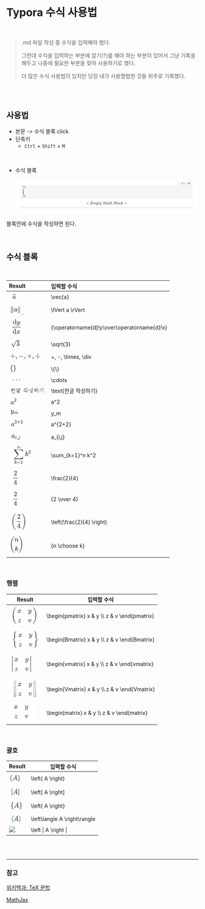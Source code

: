# Typora 수식 사용법

<br/>

> .md 파일 작성 중 수식을 입력해야 했다.
>
> 
>
> 그런데 수식을 입력하는 부분에 암기(?)를 해야 하는 부분이 있어서 그냥 기록을 해두고 나중에 필요한 부분을 찾아 사용하기로 했다.
>
> 
>
> 더 많은 수식 사용법이 있지만 당장 내가 사용할법한 것들 위주로 기록했다.

<br/>





<br/>

## 사용법

- 본문 -> 수식 블록 click
- 단축키
  - `Ctrl` + `Shift` + `M`

<br/>

- 수식 블록

  ![](./img/typora/수식블록.PNG)

블록안에 수식을 작성하면 된다.





<br/>

## 수식 블록

<br/>

| Result                           | 입력할 수식                                   |
| :------------------------------- | :-------------------------------------------- |
| ![](./img/typora/벡터a.PNG)      | \vec{a}                                       |
| ![](./img/typora/절대값a.PNG)    | \lVert a \rVert                               |
| ![](./img/typora/미분.PNG)       | {\operatorname{d}\!y\over\operatorname{d}\!x} |
| ![](./img/typora/루트.PNG)       | \sqrt{3}                                      |
| ![](./img/typora/사칙연산.PNG)   | +, -, \times, \div                            |
| ![](./img/typora/중괄호.PNG)     | \\\{\\}                                       |
| ![](./img/typora/점점점.PNG)     | \cdots                                        |
| ![](./img/typora/한글쓰기.PNG)   | \text{한글 작성하기}                          |
| ![](./img/typora/제곱.PNG)       | a^2                                           |
| ![](./img/typora/밑지수.PNG)     | y_m                                           |
| ![](./img/typora/지수더하기.PNG) | a^{2+2}                                       |
| ![](./img/typora/aij.PNG)        | a_{i,j}                                       |
| ![](./img/typora/시그마.PNG)     | \sum_{k=1}^n k^2                              |
| ![](./img/typora/분수1.PNG)      | \frac{2}{4}                                   |
| ![](./img/typora/분수1.PNG)      | {2 \over 4}                                   |
| ![](./img/typora/분수괄호.PNG)   | \left(\frac{2}{4} \right)                     |
| ![](./img/typora/이항계수.PNG)   | {n \choose k}                                 |



<br/>

### 행렬

| Result                      | 입력할 수식                                  |
| --------------------------- | -------------------------------------------- |
| ![](./img/typora/행렬1.PNG) | \begin{pmatrix} x & y \\\ z & v \end{pmatrix} |
| ![](./img/typora/행렬2.PNG) | \begin{Bmatrix} x & y \\\ z & v \end{Bmatrix} |
| ![](./img/typora/행렬3.PNG) | \begin{vmatrix} x & y \\\ z & v \end{vmatrix} |
| ![](./img/typora/행렬4.PNG) | \begin{Vmatrix} x & y \\\ z & v \end{Vmatrix} |
| ![](./img/typora/행렬5.PNG) | \begin{matrix} x & y \\\ z & v \end{matrix}   |







<br/>

### 괄호

| Result                           | 입력할 수식                  |
| -------------------------------- | ---------------------------- |
| ![](./img/typora/괄호.PNG)       | \left( A \right)             |
| ![](./img/typora/사각괄호.PNG)   | \left[ A \right]             |
| ![](./img/typora/집합괄호.PNG)   | \left\{ A \right\}           |
| ![](./img/typora/부등호괄호.PNG) | \left\langle A \right\rangle |
| ![](./img/typora/바.PNG)         | \left  \| A \right \|           |











<br/><br/>

-----

### 참고

[위키백과: TeX 문법](https://ko.wikipedia.org/wiki/%EC%9C%84%ED%82%A4%EB%B0%B1%EA%B3%BC:TeX_%EB%AC%B8%EB%B2%95)

[MathJax](https://math.meta.stackexchange.com/questions/5020/mathjax-basic-tutorial-and-quick-reference)





